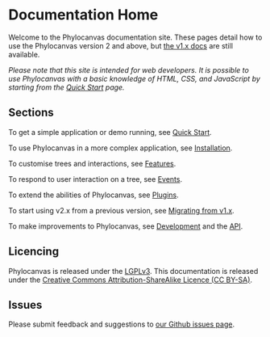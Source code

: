 # Documentation Home

Welcome to the Phylocanvas documentation site. These pages detail how to use the Phylocanvas version 2 and above, but [the v1.x docs](/v1.x) are still available.

*Please note that this site is intended for web developers. It is possible to use Phylocanvas with a basic knowledge of HTML, CSS, and JavaScript by starting from the [Quick Start](/docs/quick-start/) page.*

## Sections

To get a simple application or demo running, see [Quick Start](/docs/quick-start/).

To use Phylocanvas in a more complex application, see [Installation](/docs/install/).

To customise trees and interactions, see [Features](/docs/features/).

To respond to user interaction on a tree, see [Events](/docs/events/).

To extend the abilities of Phylocanvas, see [Plugins](/docs/plugins/).

To start using v2.x from a previous version, see [Migrating from v1.x](/docs/migrating-from-1x/).

To make improvements to Phylocanvas, see [Development](/docs/development/) and the [API](/docs/api/).

## Licencing

Phylocanvas is released under the [LGPLv3](https://raw.githubusercontent.com/phylocanvas/phylocanvas/master/LICENCE).
This documentation is released under the [Creative Commons Attribution-ShareAlike Licence (CC BY-SA)](https://raw.githubusercontent.com/phylocanvas/phylocanvas/master/LICENCE-docs).

## Issues

Please submit feedback and suggestions to [our Github issues page](https://github.com/phylocanvas/phylocanvas/issues).
